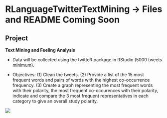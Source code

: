 # RLanguageTwitterTextMining -> Files and README Coming Soon

## Project
**Text Mining and Feeling Analysis**

- Data will be collected using the twitteR package in RStudio (5000 tweets minimum).

- Objectives: 
    (1) Clean the tweets. 
    (2) Provide a list of the 15 most frequent words and pairs of words with the highest co-occurrence frequency. 
    (3) Create a graph representing the most frequent words with their polarity, the most frequent co-occurences with their polarity, indicate and compare the 3 most frequent representatives in each category to give an overall study polarity.


![](https://s27.postimg.org/gnrthvyk3/sans.png)
